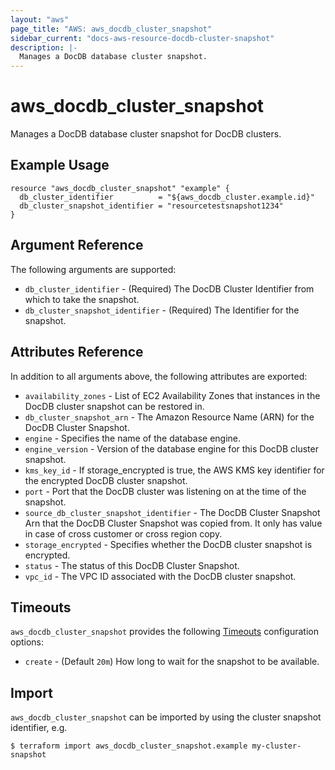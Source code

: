 ```yaml
---
layout: "aws"
page_title: "AWS: aws_docdb_cluster_snapshot"
sidebar_current: "docs-aws-resource-docdb-cluster-snapshot"
description: |-
  Manages a DocDB database cluster snapshot.
---
```


# aws_docdb_cluster_snapshot

Manages a DocDB database cluster snapshot for DocDB clusters.

## Example Usage

```hcl
resource "aws_docdb_cluster_snapshot" "example" {
  db_cluster_identifier          = "${aws_docdb_cluster.example.id}"
  db_cluster_snapshot_identifier = "resourcetestsnapshot1234"
}
```

## Argument Reference

The following arguments are supported:

* `db_cluster_identifier` - (Required) The DocDB Cluster Identifier from which to take the snapshot.
* `db_cluster_snapshot_identifier` - (Required) The Identifier for the snapshot.

## Attributes Reference

In addition to all arguments above, the following attributes are exported:

* `availability_zones` - List of EC2 Availability Zones that instances in the DocDB cluster snapshot can be restored in.
* `db_cluster_snapshot_arn` - The Amazon Resource Name (ARN) for the DocDB Cluster Snapshot.
* `engine` - Specifies the name of the database engine.
* `engine_version` - Version of the database engine for this DocDB cluster snapshot.
* `kms_key_id` - If storage_encrypted is true, the AWS KMS key identifier for the encrypted DocDB cluster snapshot.
* `port` - Port that the DocDB cluster was listening on at the time of the snapshot.
* `source_db_cluster_snapshot_identifier` - The DocDB Cluster Snapshot Arn that the DocDB Cluster Snapshot was copied from. It only has value in case of cross customer or cross region copy.
* `storage_encrypted` - Specifies whether the DocDB cluster snapshot is encrypted.
* `status` - The status of this DocDB Cluster Snapshot.
* `vpc_id` - The VPC ID associated with the DocDB cluster snapshot.

## Timeouts

`aws_docdb_cluster_snapshot` provides the following [Timeouts](/docs/configuration/resources.html#timeouts) configuration options:

* `create` - (Default `20m`) How long to wait for the snapshot to be available.

## Import

`aws_docdb_cluster_snapshot` can be imported by using the cluster snapshot identifier, e.g.

```
$ terraform import aws_docdb_cluster_snapshot.example my-cluster-snapshot
```
